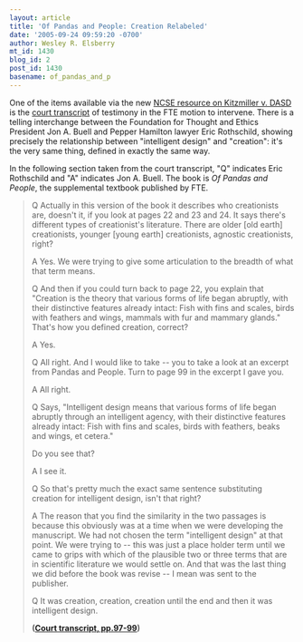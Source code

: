 ```yaml
---
layout: article
title: 'Of Pandas and People: Creation Relabeled'
date: '2005-09-24 09:59:20 -0700'
author: Wesley R. Elsberry
mt_id: 1430
blog_id: 2
post_id: 1430
basename: of_pandas_and_p
---
```

One of the items available via the new [NCSE resource on Kitzmiller v. DASD](http://www2.ncseweb.org/wp/) is the [court transcript](http://www2.ncseweb.org/kvd/fte/2005_0714_Kitzmiller_FTE_Buell_hearing.pdf) of testimony in the FTE motion to intervene. There is a telling interchange between the Foundation for Thought and Ethics President Jon A. Buell and Pepper Hamilton lawyer Eric Rothschild, showing precisely the relationship between "intelligent design" and "creation": it's the very same thing, defined in exactly the same way.

In the following section taken from the court transcript, "Q" indicates Eric Rothschild and "A" indicates Jon A. Buell. The book is _Of Pandas and People_, the supplemental textbook published by FTE.

> Q Actually in this version of the book it describes who creationists are, doesn't it, if you look at pages 22 and 23 and 24. It says there's different types of creationist's literature. There are older \[old earth\] creationists, younger \[young earth\] creationists, agnostic creationists, right?
> 
> A Yes. We were trying to give some articulation to the breadth of what that term means.
> 
> Q And then if you could turn back to page 22, you explain that "Creation is the theory that various forms of life began abruptly, with their distinctive features already intact: Fish with fins and scales, birds with feathers and wings, mammals with fur and mammary glands." That's how you defined creation, correct?
> 
> A Yes.
> 
> Q All right. And I would like to take -- you to take a look at an excerpt from Pandas and People. Turn to page 99 in the excerpt I gave you.
> 
> A All right.
> 
> Q Says, "Intelligent design means that various forms of life began abruptly through an intelligent agency, with their distinctive features already intact: Fish with fins and scales, birds with feathers, beaks and wings, et cetera."
> 
> Do you see that?
> 
> A I see it.
> 
> Q So that's pretty much the exact same sentence substituting creation for intelligent design, isn't that right?
> 
> A The reason that you find the similarity in the two passages is because this obviously was at a time when we were developing the manuscript. We had not chosen the term "intelligent design" at that point. We were trying to -- this was just a place holder term until we came to grips with which of the plausible two or three terms that are in scientific literature we would settle on. And that was the last thing we did before the book was revise -- I mean was sent to the publisher.
> 
> Q It was creation, creation, creation until the end and then it was intelligent design.
> 
> **([Court transcript, pp.97-99](http://www2.ncseweb.org/kvd/fte/2005_0714_Kitzmiller_FTE_Buell_hearing.pdf))**
